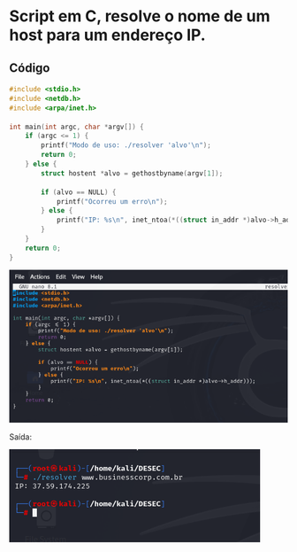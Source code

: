# Script em C, resolve o nome de um host para um endereço IP.

## Código

```c
#include <stdio.h>
#include <netdb.h>
#include <arpa/inet.h>

int main(int argc, char *argv[]) {
    if (argc <= 1) {
        printf("Modo de uso: ./resolver 'alvo'\n");
        return 0;
    } else {
        struct hostent *alvo = gethostbyname(argv[1]);

        if (alvo == NULL) {
            printf("Ocorreu um erro\n");
        } else {
            printf("IP: %s\n", inet_ntoa(*((struct in_addr *)alvo->h_addr)));
        }
    }
    return 0;
} 

```

![resolverDNS](resolver.png)

Saída:

![saida](saida.png)